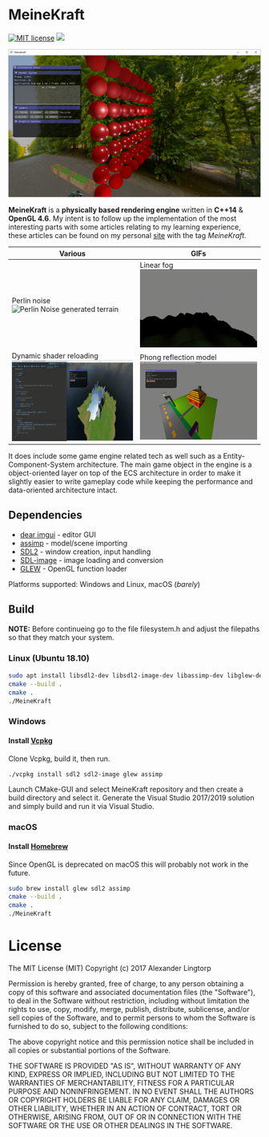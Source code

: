 # MeineKraft

[![MIT license](https://img.shields.io/badge/License-MIT-blue.svg)](https://lbesson.mit-license.org/)
[![](https://img.shields.io/badge/twitter-follow-blue.svg)](https://twitter.com/ALingtorp)

![](/resources/screenshots/pbr-1.png)

**MeineKraft** is a **physically based rendering engine** written in **C++14** & **OpenGL 4.6**.
My intent is to follow up the implementation of the most interesting parts with some articles relating to my learning experience,
these articles can be found on my personal [site](http://lingtorp.com) with the tag *MeineKraft*.

| Various | GIFs |
| ------------- | ------------- |
| Perlin noise ![Perlin Noise generated terrain](/resources/screenshots/perlin-hills.gif) | Linear fog![Linear fog](/resources/screenshots/linear-fog.gif) |
| Dynamic shader reloading![Dynamic shader editing, with reloading!](/resources/screenshots/dynamic-shader-editing.gif) | Phong reflection model ![Basic lighting](/resources/screenshots/moving-lights.gif) |

It does include some game engine related tech as well such as a Entity-Component-System
architecture. The main game object in the engine is a object-oriented layer
on top of the ECS architecture in order to make it slightly easier to write
gameplay code while keeping the performance and data-oriented architecture intact.

## Dependencies
* [dear imgui](https://github.com/ocornut/imgui) - editor GUI
* [assimp](https://github.com/syoyo/assimp) - model/scene importing
* [SDL2](https://www.libsdl.org/) - window creation, input handling
* [SDL-image](https://www.libsdl.org/projects/SDL_image/) - image loading and conversion
* [GLEW](https://duckduckgo.com/?q=GLEW&t=ffab&ia=web) - OpenGL function loader

Platforms supported: Windows and Linux, macOS (_barely_)

## Build
**NOTE:** Before continueing go to the file filesystem.h and adjust the filepaths so that they match your system.
### Linux (Ubuntu 18.10)
```bash
sudo apt install libsdl2-dev libsdl2-image-dev libassimp-dev libglew-dev
cmake --build .
cmake .
./MeineKraft
```
### Windows
#### Install [Vcpkg](https://github.com/microsoft/vcpkg)
Clone Vcpkg, build it, then run.
```bash
./vcpkg install sdl2 sdl2-image glew assimp
```
Launch CMake-GUI and select MeineKraft repository and then create a build directory and select it.
Generate the Visual Studio 2017/2019 solution and simply build and run it via Visual Studio.
### macOS
#### Install [Homebrew](https://brew.sh/)
Since OpenGL is deprecated on macOS this will probably not work in the future.
```bash
sudo brew install glew sdl2 assimp
cmake --build .
cmake . 
./MeineKraft
```

# License
The MIT License (MIT)
Copyright (c) 2017 Alexander Lingtorp

Permission is hereby granted, free of charge, to any person obtaining a copy of this software and associated documentation files (the "Software"), to deal in the Software without restriction, including without limitation the rights to use, copy, modify, merge, publish, distribute, sublicense, and/or sell copies of the Software, and to permit persons to whom the Software is furnished to do so, subject to the following conditions:

The above copyright notice and this permission notice shall be included in all copies or substantial portions of the Software.

THE SOFTWARE IS PROVIDED "AS IS", WITHOUT WARRANTY OF ANY KIND, EXPRESS OR IMPLIED, INCLUDING BUT NOT LIMITED TO THE WARRANTIES OF MERCHANTABILITY, FITNESS FOR A PARTICULAR PURPOSE AND NONINFRINGEMENT. IN NO EVENT SHALL THE AUTHORS OR COPYRIGHT HOLDERS BE LIABLE FOR ANY CLAIM, DAMAGES OR OTHER LIABILITY, WHETHER IN AN ACTION OF CONTRACT, TORT OR OTHERWISE, ARISING FROM, OUT OF OR IN CONNECTION WITH THE SOFTWARE OR THE USE OR OTHER DEALINGS IN THE SOFTWARE.

